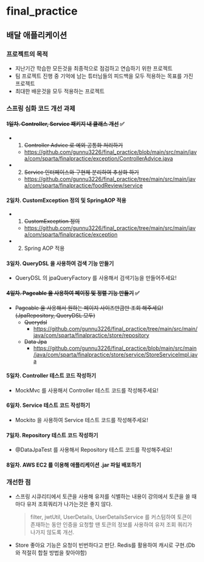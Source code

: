 # final_practice

## 배달 애플리케이션

### 프로젝트의 목적
- 지난기간 학습한 모든것을 최종적으로 점검하고 연습하기 위한 프로젝트
- 팀 프로젝트 진행 중 기억에 남는 튜터님들의 피드백을 모두 적용하는 목표를 가진 프로젝트
- 최대한 배운것을 모두 적용하는 프로젝트

### 스프링 심화 코드 개선 과제
#### ~~1일차. Controller, Service 패키지 내 클래스 개선~~ ✅
  - 1. ~~Controller Advice 로 예외 공통화 처리하기~~
    - https://github.com/gunnu3226/final_practice/blob/main/src/main/java/com/sparta/finalpractice/exception/ControllerAdvice.java
  - 2. ~~Service 인터페이스와 구현체 분리하여 추상화 하기~~
    - https://github.com/gunnu3226/final_practice/tree/main/src/main/java/com/sparta/finalpractice/foodReview/service

#### 2일차. CustomException 정의 및 SpringAOP 적용 
- 1. ~~CustomException 정의~~
  - https://github.com/gunnu3226/final_practice/tree/main/src/main/java/com/sparta/finalpractice/exception
- 2. Spring AOP 적용

#### 3일차. QueryDSL 을 사용하여 검색 기능 만들기
- QueryDSL 의 jpaQueryFactory 를 사용해서 검색기능을 만들어주세요!


#### ~~4일차. Pageable 을 사용하여 페이징 및 정렬 기능 만들기~~ ✅
- ~~Pageable 을 사용해서 원하는 페이지 사이즈만큼만 조회 해주세요! (JpaRepository, QueryDSL 모두)~~
  - ~~Querydsl~~
    - https://github.com/gunnu3226/final_practice/tree/main/src/main/java/com/sparta/finalpractice/store/repository
  - ~~Data Jpa~~
    - https://github.com/gunnu3226/final_practice/blob/main/src/main/java/com/sparta/finalpractice/store/service/StoreServiceImpl.java
#### 5일차. Controller 테스트 코드 작성하기
- MockMvc 를 사용해서 Controller 테스트 코드를 작성해주세요!

#### 6일차. Service 테스트 코드 작성하기
- Mockito 을 사용하여 Service 테스트 코드를 작성해주세요!

#### 7일차. Repository 테스트 코드 작성하기
- @DataJpaTest 를 사용해서 Repository 테스트 코드를 작성해주세요!

#### 8일차. AWS EC2 를 이용해 애플리케이션 .jar 파일 배포하기


### 개선한 점
- 스프링 시큐리티에서 토큰을 사용해 유저를 식별하는 내용이 강의에서 토큰을 쓸 때마다 유저 조회쿼리가 나가는것은 좋지 않다.
    > filter, jwtUtil, UserDetails, UserDetailsService 를 커스텀하여 토큰이 존재하는 동안 인증을 요청할 땐 토큰의 정보를 사용하여 유저 조회 쿼리가 나가지 않도록 개선.

- Store 좋아요 기능은 요청이 빈번하다고 판단. Redis를 활용하여 캐시로 구현.(Db와 적절히 합칠 방법을 찾아야함)
